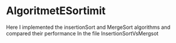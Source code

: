 # AlgoritmetESortimit
Here I implemented the insertionSort and MergeSort algorithms and compared their performance
In the file InsertionSortVsMergsot
